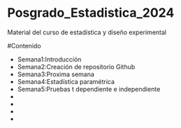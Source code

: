 # Posgrado_Estadistica_2024
Material del curso de estadística y diseño experimental 


#Contenido


- Semana1:Introducción
- Semana2:Creación de repositorio Github
- Semana3:Proxima semana
- Semana4:Estadística paramétrica
- Semana5:Pruebas t dependiente e independiente
-
-
-
-


